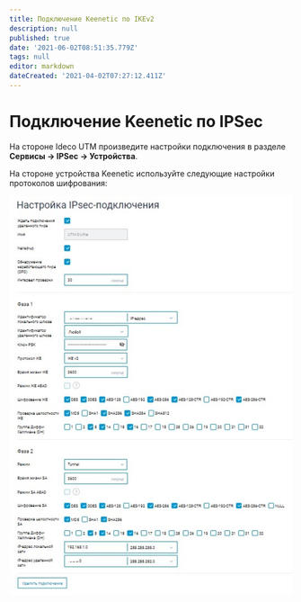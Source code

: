```yaml
---
title: Подключение Keenetic по IKEv2
description: null
published: true
date: '2021-06-02T08:51:35.779Z'
tags: null
editor: markdown
dateCreated: '2021-04-02T07:27:12.411Z'
---
```


# Подключение Keenetic по IPSec

На стороне Ideco UTM произведите настройки подключения в разделе **Сервисы -&gt; IPSec -&gt; Устройства**.

На стороне устройства Keenetic используйте следующие настройки протоколов шифрования:

![keenetic\_ikev2.jpg](../../../.gitbook/assets/keenetic_ikev2.jpg)

